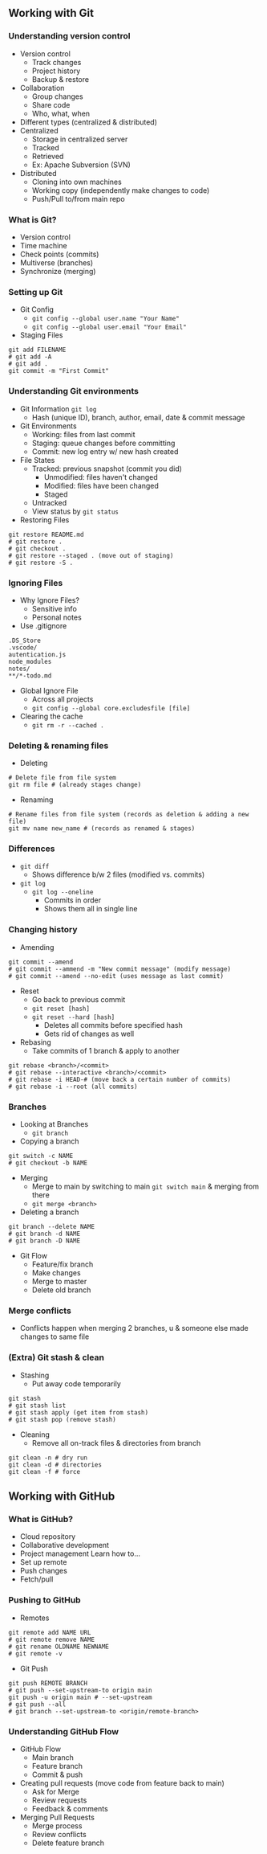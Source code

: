 
## Working with Git

### Understanding version control

- Version control
	- Track changes
	- Project history
	- Backup & restore
- Collaboration
	- Group changes
	- Share code
	- Who, what, when
- Different types (centralized & distributed)
- Centralized
	- Storage in centralized server
	- Tracked
	- Retrieved
	- Ex: Apache Subversion (SVN)
- Distributed
	- Cloning into own machines
	- Working copy (independently make changes to code)
	- Push/Pull to/from main repo

### What is Git?

- Version control
- Time machine
- Check points (commits)
- Multiverse (branches)
- Synchronize (merging)

### Setting up Git

- Git Config
	- `git config --global user.name "Your Name"`
	- `git config --global user.email "Your Email"`
- Staging Files
```
git add FILENAME
# git add -A
# git add .
git commit -m "First Commit"
```

### Understanding Git environments

- Git Information `git log`
	- Hash (unique ID), branch, author, email, date & commit message
- Git Environments
	- Working: files from last commit
	- Staging: queue changes before committing
	- Commit: new log entry w/ new hash created
- File States
	- Tracked: previous snapshot (commit you did)
		- Unmodified: files haven't changed
		- Modified: files have been changed
		- Staged
	- Untracked
	- View status by `git status`
- Restoring Files
```
git restore README.md
# git restore .
# git checkout .
# git restore --staged . (move out of staging)
# git restore -S .
```

### Ignoring Files

- Why Ignore Files?
	- Sensitive info
	- Personal notes
- Use .gitignore
```
.DS_Store
.vscode/
autentication.js
node_modules
notes/
**/*-todo.md
```
- Global Ignore File
	- Across all projects
	- `git config --global core.excludesfile [file]`
- Clearing the cache
	- `git rm -r --cached .`

### Deleting & renaming files

- Deleting
```
# Delete file from file system
git rm file # (already stages change)
```
- Renaming
```
# Rename files from file system (records as deletion & adding a new file)
git mv name new_name # (records as renamed & stages)
```

### Differences

- `git diff`
	- Shows difference b/w 2 files (modified vs. commits)
- `git log`
	- `git log --oneline`
		- Commits in order
		- Shows them all in single line

### Changing history

- Amending
```
git commit --amend
# git commit --ammend -m "New commit message" (modify message)
# git commit --amend --no-edit (uses message as last commit)
```
- Reset
	- Go back to previous commit
	- `git reset [hash]`
	- `git reset --hard [hash]`
		- Deletes all commits before specified hash
		- Gets rid of changes as well
- Rebasing
	- Take commits of 1 branch & apply to another
```
git rebase <branch>/<commit>
# git rebase --interactive <branch>/<commit>
# git rebase -i HEAD-# (move back a certain number of commits)
# git rebase -i --root (all commits)
```

### Branches

- Looking at Branches
	- `git branch`
- Copying a branch
```
git switch -c NAME
# git checkout -b NAME
```
- Merging
	- Merge to main by switching to main `git switch main` & merging from there
	- `git merge <branch>`
- Deleting a branch
```
git branch --delete NAME
# git branch -d NAME
# git branch -D NAME
```
- Git Flow
	- Feature/fix branch
	- Make changes
	- Merge to master
	- Delete old branch

### Merge conflicts

- Conflicts happen when merging 2 branches, u & someone else made changes to same file

### **(Extra)** Git stash & clean

- Stashing
	- Put away code temporarily
```
git stash
# git stash list
# git stash apply (get item from stash)
# git stash pop (remove stash)
```
- Cleaning
	- Remove all on-track files & directories from branch
```
git clean -n # dry run
git clean -d # directories
git clean -f # force
```


## Working with GitHub

### What is GitHub?

- Cloud repository
- Collaborative development
- Project management
Learn how to...
- Set up remote
- Push changes
- Fetch/pull

### Pushing to GitHub

- Remotes
```
git remote add NAME URL
# git remote remove NAME
# git rename OLDNAME NEWNAME
# git remote -v
```
- Git Push
```
git push REMOTE BRANCH
# git push --set-upstream-to origin main
git push -u origin main # --set-upstream
# git push --all
# git branch --set-upstream-to <origin/remote-branch>
```

### Understanding GitHub Flow

- GitHub Flow
	- Main branch
	- Feature branch
	- Commit & push
- Creating pull requests (move code from feature back to main)
	- Ask for Merge
	- Review requests
	- Feedback & comments
- Merging Pull Requests
	- Merge process
	- Review conflicts
	- Delete feature branch
